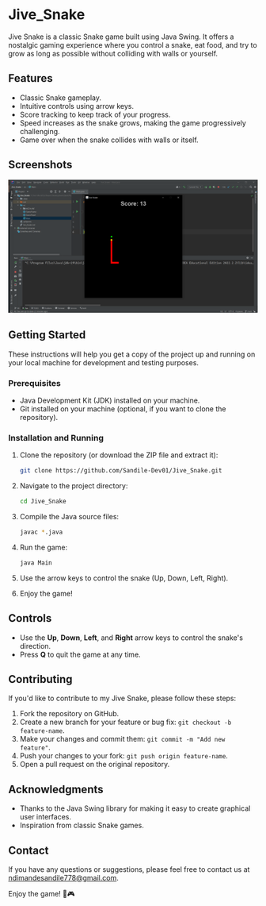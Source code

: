 # Jive_Snake

Jive Snake is a classic Snake game built using Java Swing. It offers a nostalgic gaming experience where you control a snake, eat food, and try to grow as long as possible without colliding with walls or yourself.

## Features

- Classic Snake gameplay.
- Intuitive controls using arrow keys.
- Score tracking to keep track of your progress.
- Speed increases as the snake grows, making the game progressively challenging.
- Game over when the snake collides with walls or itself.

## Screenshots

![Gameplay Screenshot](gameplay.png)

## Getting Started

These instructions will help you get a copy of the project up and running on your local machine for development and testing purposes.

### Prerequisites

- Java Development Kit (JDK) installed on your machine.
- Git installed on your machine (optional, if you want to clone the repository).

### Installation and Running

1. Clone the repository (or download the ZIP file and extract it):

   ```bash
   git clone https://github.com/Sandile-Dev01/Jive_Snake.git
   ```

2. Navigate to the project directory:

   ```bash
   cd Jive_Snake
   ```

3. Compile the Java source files:

   ```bash
   javac *.java
   ```

4. Run the game:

   ```bash
   java Main
   ```

5. Use the arrow keys to control the snake (Up, Down, Left, Right).
6. Enjoy the game!

## Controls

- Use the **Up**, **Down**, **Left**, and **Right** arrow keys to control the snake's direction.
- Press **Q** to quit the game at any time.

## Contributing

If you'd like to contribute to my Jive Snake, please follow these steps:

1. Fork the repository on GitHub.
2. Create a new branch for your feature or bug fix: `git checkout -b feature-name`.
3. Make your changes and commit them: `git commit -m "Add new feature"`.
4. Push your changes to your fork: `git push origin feature-name`.
5. Open a pull request on the original repository.

## Acknowledgments

- Thanks to the Java Swing library for making it easy to create graphical user interfaces.
- Inspiration from classic Snake games.

## Contact

If you have any questions or suggestions, please feel free to contact us at [ndimandesandile778@gmail.com](mailto:ndimandesandile778@gmail.com).

Enjoy the game! 🐍🎮
